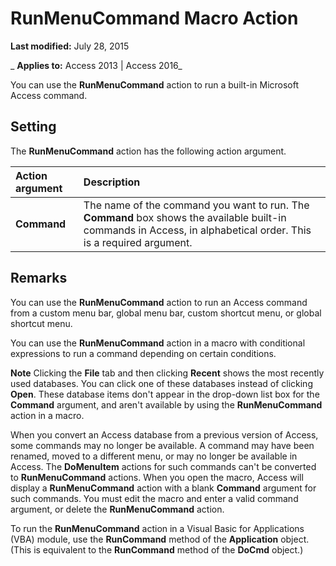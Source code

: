 
# RunMenuCommand Macro Action

 **Last modified:** July 28, 2015

 _ **Applies to:** Access 2013 | Access 2016_

You can use the  **RunMenuCommand** action to run a built-in Microsoft Access command.


## Setting

The  **RunMenuCommand** action has the following action argument.



|**Action argument**|**Description**|
|:-----|:-----|
|**Command**|The name of the command you want to run. The  **Command** box shows the available built-in commands in Access, in alphabetical order. This is a required argument.|

## Remarks

You can use the  **RunMenuCommand** action to run an Access command from a custom menu bar, global menu bar, custom shortcut menu, or global shortcut menu.

You can use the  **RunMenuCommand** action in a macro with conditional expressions to run a command depending on certain conditions.


 **Note**  Clicking the  **File** tab and then clicking **Recent** shows the most recently used databases. You can click one of these databases instead of clicking **Open**. These database items don't appear in the drop-down list box for the  **Command** argument, and aren't available by using the **RunMenuCommand** action in a macro.

When you convert an Access database from a previous version of Access, some commands may no longer be available. A command may have been renamed, moved to a different menu, or may no longer be available in Access. The  **DoMenuItem** actions for such commands can't be converted to **RunMenuCommand** actions. When you open the macro, Access will display a **RunMenuCommand** action with a blank **Command** argument for such commands. You must edit the macro and enter a valid command argument, or delete the **RunMenuCommand** action.

To run the  **RunMenuCommand** action in a Visual Basic for Applications (VBA) module, use the **RunCommand** method of the **Application** object. (This is equivalent to the **RunCommand** method of the **DoCmd** object.)

